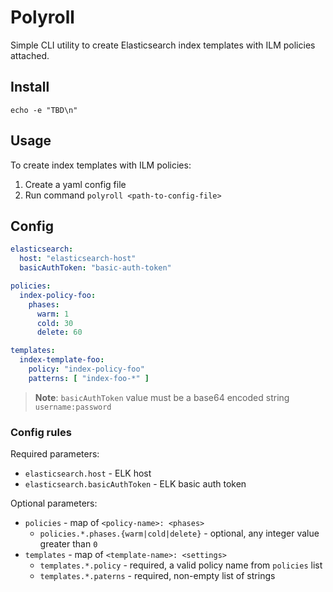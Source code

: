 # Polyroll

Simple CLI utility to create Elasticsearch index templates with ILM policies attached.

## Install

```shell
echo -e "TBD\n"
```

## Usage

To create index templates with ILM policies:

1. Create a yaml config file
2. Run command `polyroll <path-to-config-file>`

## Config

```yaml
elasticsearch:
  host: "elasticsearch-host"
  basicAuthToken: "basic-auth-token"

policies:
  index-policy-foo:
    phases:
      warm: 1
      cold: 30
      delete: 60

templates:
  index-template-foo:
    policy: "index-policy-foo"
    patterns: [ "index-foo-*" ]
```

> **Note**:
> `basicAuthToken` value must be a base64 encoded string `username:password`

### Config rules

Required parameters:

- `elasticsearch.host` - ELK host
- `elasticsearch.basicAuthToken` - ELK basic auth token 

Optional parameters:

- `policies` - map of `<policy-name>: <phases>`
  - `policies.*.phases.{warm|cold|delete}` - optional, any integer value greater than `0` 
- `templates` - map of `<template-name>: <settings>`
  - `templates.*.policy` - required, a valid policy name from `policies` list
  - `templates.*.paterns` - required, non-empty list of strings
